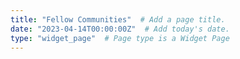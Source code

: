 ```yaml
---
title: "Fellow Communities"  # Add a page title.
date: "2023-04-14T00:00:00Z"  # Add today's date.
type: "widget_page"  # Page type is a Widget Page
---
```

